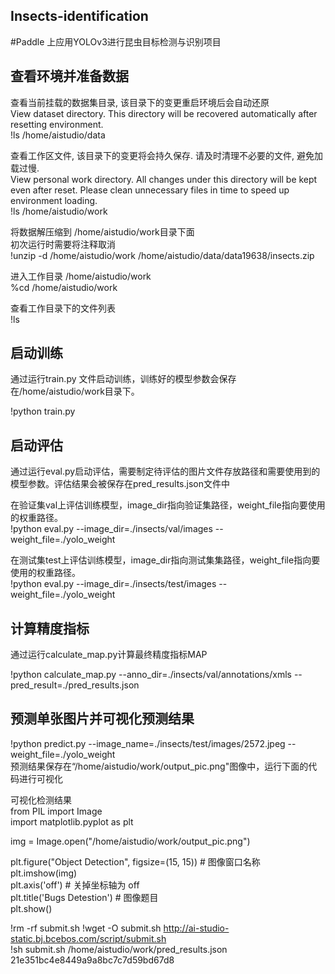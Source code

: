 ## Insects-identification<br>
#Paddle 上应用YOLOv3进行昆虫目标检测与识别项目<br>

## 查看环境并准备数据<br>

查看当前挂载的数据集目录, 该目录下的变更重启环境后会自动还原<br>
View dataset directory. This directory will be recovered automatically after resetting environment. <br>
!ls /home/aistudio/data<br>

查看工作区文件, 该目录下的变更将会持久保存. 请及时清理不必要的文件, 避免加载过慢.<br>
View personal work directory. All changes under this directory will be kept even after reset. Please clean unnecessary files in time to speed up environment loading.<br>
!ls /home/aistudio/work<br>

将数据解压缩到 /home/aistudio/work目录下面<br>
初次运行时需要将注释取消<br>
!unzip -d /home/aistudio/work /home/aistudio/data/data19638/insects.zip<br>

进入工作目录  /home/aistudio/work<br>
%cd  /home/aistudio/work<br>

查看工作目录下的文件列表<br>
!ls<br>

## 启动训练<br>
通过运行train.py 文件启动训练，训练好的模型参数会保存在/home/aistudio/work目录下。<br>

!python train.py <br>

## 启动评估<br>
通过运行eval.py启动评估，需要制定待评估的图片文件存放路径和需要使用到的模型参数。评估结果会被保存在pred_results.json文件中<br>

在验证集val上评估训练模型，image_dir指向验证集路径，weight_file指向要使用的权重路径。<br>
!python eval.py --image_dir=./insects/val/images --weight_file=./yolo_weight <br>

在测试集test上评估训练模型，image_dir指向测试集集路径，weight_file指向要使用的权重路径。<br>
!python eval.py --image_dir=./insects/test/images --weight_file=./yolo_weight  <br>

## 计算精度指标<br>
通过运行calculate_map.py计算最终精度指标MAP<br>

!python calculate_map.py --anno_dir=./insects/val/annotations/xmls --pred_result=./pred_results.json <br>

## 预测单张图片并可视化预测结果<br>

!python predict.py --image_name=./insects/test/images/2572.jpeg --weight_file=./yolo_weight<br>
预测结果保存在“/home/aistudio/work/output_pic.png"图像中，运行下面的代码进行可视化<br>

可视化检测结果<br>
from PIL import Image<br>
import matplotlib.pyplot as plt<br>

img = Image.open("/home/aistudio/work/output_pic.png")<br>

plt.figure("Object Detection", figsize=(15, 15)) # 图像窗口名称<br>
plt.imshow(img)<br>
plt.axis('off') # 关掉坐标轴为 off<br>
plt.title('Bugs Detestion') # 图像题目<br>
plt.show()<br>

!rm -rf submit.sh
!wget -O submit.sh http://ai-studio-static.bj.bcebos.com/script/submit.sh<br>
!sh submit.sh /home/aistudio/work/pred_results.json 21e351bc4e8449a9a8bc7c7d59bd67d8<br>
